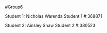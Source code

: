 #Group6

Student 1: Nicholas Warenda
Student 1 #:368871

Student 2: Ainsley Shaw
Student 2 #:380523
